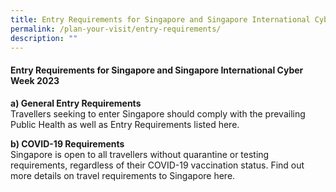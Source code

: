 ```yaml
---
title: Entry Requirements for Singapore and Singapore International Cyber Week 2023
permalink: /plan-your-visit/entry-requirements/
description: ""
---
```

#### **Entry Requirements for Singapore and Singapore International Cyber Week 2023**

**a)	General Entry Requirements**
<br>Travellers seeking to enter Singapore should comply with the prevailing Public Health as well as Entry Requirements listed here<a href="https://www.ica.gov.sg/enter-transit-depart/entering-singapore" target="_blank"></a>. 

**b)	COVID-19 Requirements**
<br>Singapore is open to all travellers without quarantine or testing requirements, regardless of their COVID-19 vaccination status. Find out more details on travel requirements to Singapore here<a href="https://www.visitsingapore.com/travel-guide-tips/travel-requirements/" target="_blank"></a>.
